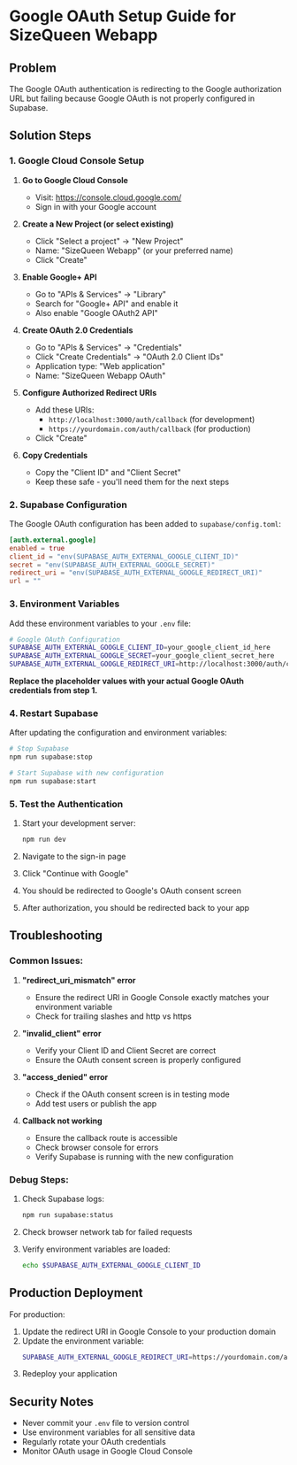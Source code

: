 # Google OAuth Setup Guide for SizeQueen Webapp

## Problem
The Google OAuth authentication is redirecting to the Google authorization URL but failing because Google OAuth is not properly configured in Supabase.

## Solution Steps

### 1. Google Cloud Console Setup

1. **Go to Google Cloud Console**
   - Visit: https://console.cloud.google.com/
   - Sign in with your Google account

2. **Create a New Project (or select existing)**
   - Click "Select a project" → "New Project"
   - Name: "SizeQueen Webapp" (or your preferred name)
   - Click "Create"

3. **Enable Google+ API**
   - Go to "APIs & Services" → "Library"
   - Search for "Google+ API" and enable it
   - Also enable "Google OAuth2 API"

4. **Create OAuth 2.0 Credentials**
   - Go to "APIs & Services" → "Credentials"
   - Click "Create Credentials" → "OAuth 2.0 Client IDs"
   - Application type: "Web application"
   - Name: "SizeQueen Webapp OAuth"

5. **Configure Authorized Redirect URIs**
   - Add these URIs:
     - `http://localhost:3000/auth/callback` (for development)
     - `https://yourdomain.com/auth/callback` (for production)
   - Click "Create"

6. **Copy Credentials**
   - Copy the "Client ID" and "Client Secret"
   - Keep these safe - you'll need them for the next steps

### 2. Supabase Configuration

The Google OAuth configuration has been added to `supabase/config.toml`:

```toml
[auth.external.google]
enabled = true
client_id = "env(SUPABASE_AUTH_EXTERNAL_GOOGLE_CLIENT_ID)"
secret = "env(SUPABASE_AUTH_EXTERNAL_GOOGLE_SECRET)"
redirect_uri = "env(SUPABASE_AUTH_EXTERNAL_GOOGLE_REDIRECT_URI)"
url = ""
```

### 3. Environment Variables

Add these environment variables to your `.env` file:

```bash
# Google OAuth Configuration
SUPABASE_AUTH_EXTERNAL_GOOGLE_CLIENT_ID=your_google_client_id_here
SUPABASE_AUTH_EXTERNAL_GOOGLE_SECRET=your_google_client_secret_here
SUPABASE_AUTH_EXTERNAL_GOOGLE_REDIRECT_URI=http://localhost:3000/auth/callback
```

**Replace the placeholder values with your actual Google OAuth credentials from step 1.**

### 4. Restart Supabase

After updating the configuration and environment variables:

```bash
# Stop Supabase
npm run supabase:stop

# Start Supabase with new configuration
npm run supabase:start
```

### 5. Test the Authentication

1. Start your development server:
   ```bash
   npm run dev
   ```

2. Navigate to the sign-in page
3. Click "Continue with Google"
4. You should be redirected to Google's OAuth consent screen
5. After authorization, you should be redirected back to your app

## Troubleshooting

### Common Issues:

1. **"redirect_uri_mismatch" error**
   - Ensure the redirect URI in Google Console exactly matches your environment variable
   - Check for trailing slashes and http vs https

2. **"invalid_client" error**
   - Verify your Client ID and Client Secret are correct
   - Ensure the OAuth consent screen is properly configured

3. **"access_denied" error**
   - Check if the OAuth consent screen is in testing mode
   - Add test users or publish the app

4. **Callback not working**
   - Ensure the callback route is accessible
   - Check browser console for errors
   - Verify Supabase is running with the new configuration

### Debug Steps:

1. Check Supabase logs:
   ```bash
   npm run supabase:status
   ```

2. Check browser network tab for failed requests

3. Verify environment variables are loaded:
   ```bash
   echo $SUPABASE_AUTH_EXTERNAL_GOOGLE_CLIENT_ID
   ```

## Production Deployment

For production:

1. Update the redirect URI in Google Console to your production domain
2. Update the environment variable:
   ```bash
   SUPABASE_AUTH_EXTERNAL_GOOGLE_REDIRECT_URI=https://yourdomain.com/auth/callback
   ```
3. Redeploy your application

## Security Notes

- Never commit your `.env` file to version control
- Use environment variables for all sensitive data
- Regularly rotate your OAuth credentials
- Monitor OAuth usage in Google Cloud Console
